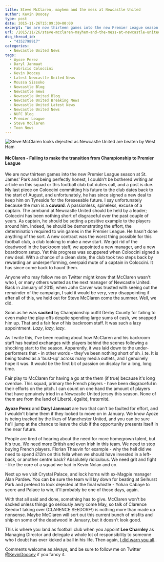 ```yaml
---
title: Steve McClaren, mayhem and the mess at Newcastle United
author: Kevin Doocey
type: post
date: 2015-11-26T15:09:30+00:00
excerpt: "We are now thirteen games into the new Premier League season at St. James' Park and being perfectly honest, I couldn't be bothered writing an article on this squad or this football club but duties call, and a post is due. My last piece on Coloccini.."
url: /2015/11/26/steve-mcclaren-mayhem-and-the-mess-at-newcastle-united/
dsq_thread_id:
  - "4352798917"
categories:
  - Newcastle United News
tags:
  - Ayoze Perez
  - Daryl Janmaat
  - Fabricio Coloccini
  - Kevin Doocey
  - Latest Newcastle United News
  - Moussa Sissoko
  - Newcastle Blog
  - Newcastle news
  - Newcastle United Blog
  - Newcastle United Breaking News
  - Newcastle United Latest News
  - Newcastle United News
  - NUFC Blog
  - Premier League
  - Steve McClaren
  - Toon News
---
```

![Steve McClaren looks dejected as Newcastle United are beaten by West Ham](https://www.tynetime.com/wp-content/uploads/2015/11/Steve-McClaren-West-Ham-United.jpg)

#### McClaren - Failing to make the transition from Championship to Premier League

We are now thirteen games into the new Premier League season at St. James' Park and being perfectly honest, I couldn't be bothered writing an article on this squad or this football club but duties call, and a post is due. My last piece on Coloccini committing his future to the club dates back to the start of August, and unfortunately, he has since signed a new deal to keep him on Tyneside for the foreseeable future. I say unfortunately because the man is a **coward**. A passionless, spineless, excuse of a captain. The armband at Newcastle United should be held by a leader; Coloccini has been nothing short of disgraceful over the past couple of years. As captain, he should be setting a positive example to the players around him. Indeed, he should be demonstrating the effort, the determination required to win games in the Premier League. He hasn't done anything of the sort. A new contract was the worst thing possible for this football club, a club looking to make a new start. We got rid of the deadwood in the backroom staff, we appointed a new manager, and a new boardroom setup. Yet this progress was scuppered when Coloccini signed a new deal. With a chance of a clean slate, the club took two steps back by rewarding an underperforming, overpaid mute of a captain in Coloccini. It has since come back to haunt them.

Anyone who may follow me on Twitter might know that McClaren wasn't who I, or many others wanted as the next manager of Newcastle United. Back in January of 2015, when John Carver was trusted with seeing out the remainder of the campaign, I said it would be very, very disappointing if after all of this, we held out for Steve McClaren come the summer. Well, we did.

Soon as he was **sacked** by Championship outfit Derby County for failing to even make the play-offs despite spending large sums of cash, we snapped him up. That and a fair few of his backroom staff. It was such a lazy appointment. _Lazy_, _lazy_, _lazy_.

As I write this, I've been reading about how McClaren and his backroom staff has heated exchanges with players behind the scenes following a shocking start to the season. Apparently, it was laid down to the under-performers that - in other words - they've been nothing short of sh_i_te. It is being touted as a 'bust-up' across many media outlets, and I genuinely hope it was. It would be the first bit of passion on display for a long, long time.

Fair play to McClaren for having a go at the them (if true) because it's long overdue. This squad, primary the French players - have been disgraceful in their efforts on the pitch. I can count on one hand the amount of players that have genuinely tried in a Newcastle United jersey this season. None of them are from the land of Liberté, égalité, fraternité.

**Ayoze Perez** and **Daryl Janmaat** are two that can't be faulted for effort, and I wouldn't blame them if they looked to move on in January. We know Ayoze is being tracked by the likes of Manchester United, and you can be sure he'll jump at the chance to leave the club if the opportunity presents itself in the near future.

People are tired of hearing about the need for more homegrown talent, but it's true. We need more British and even Irish in this team. We need to stop buying French players. Florian Thauvin for example - why the hell did we need to spend £12m on this fella when we should have invested in a left-back, or another centre back? Absolutely ridiculous. We need grit and fight - like the core of a squad we had in Kevin Nolan and co.

Next up we visit Crystal Palace, and lock horns with ex-Magpie manager Alan Pardew. You can be sure the team will lay down for beating at Selhurst Park and pretend to look dejected at the final whistle - Yohan Cabaye to score and Palace to win, it'll probably be one of those days, again.

With that all said and done, something has to give. McClaren won't be sacked unless things go seriously awry come May, so talk of Clarence Seedorf taking over (CLARENCE SEEDORF!) is nothing more than made up nonsense. Maybe McClaren will sort out this current bunch of misfits and ship on some of the deadwood in January, but it doesn't look good.

This is where you land as football club when you appoint **Lee Charnley** as Managing Director and delegate a whole lot of responsibility to someone who I doubt has ever kicked a ball in his life. Then again, [I did warn you all][1]..

Comments welcome as always, and be sure to follow me on Twitter [@KevinDoocey](https://twitter.com/kevindoocey) if you fancy it.

 [1]: https://www.tynetime.com/2015/06/22/lee-charnley-wrong-man-in-the-wrong-position-at-the-wrong-time/
